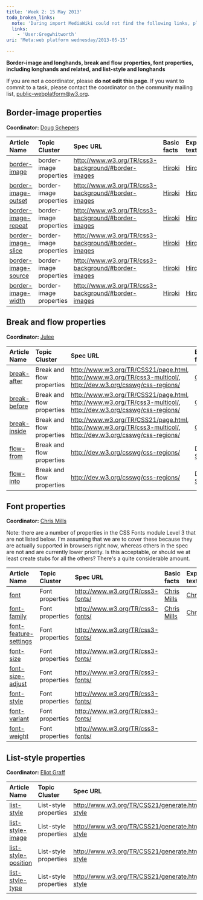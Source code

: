 ```yaml
---
title: 'Week 2: 15 May 2013'
todo_broken_links:
  note: 'During import MediaWiki could not find the following links, please fix and adjust this list.'
  links:
    - 'User:Gregwhitworth'
uri: 'Meta:web platform wednesday/2013-05-15'

---
```

**Border-image and longhands, break and flow properties, font properties, including longhands and related, and list-style and longhands**

If you are not a coordinator, please **do not edit this page**. If you want to commit to a task, please contact the coordinator on the community mailing list, [public-webplatform@w3.org](mailto:public-webplatform@w3.org?subject=(WPW)).

## Border-image properties

**Coordinator:** [Doug Schepers](/User:Shepazu)

|Article Name|Topic Cluster|Spec URL|Basic facts|Explanatory text|Examples|Links|Review|Notes|
|:-----------|:------------|:-------|:----------|:---------------|:-------|:----|:-----|:----|
|[border-image](/css/properties/border-image)|border-image properties|<http://www.w3.org/TR/css3-background/#border-images>|[Hiroki](/User:Hiroki)|[Hiroki](/User:Hiroki)|[Hiroki](/User:Hiroki)|[Hiroki](/User:Hiroki)|[Shepazu](/User:Shepazu)||
|[border-image-outset](/css/properties/border-image-outset)|border-image properties|<http://www.w3.org/TR/css3-background/#border-images>|[Hiroki](/User:Hiroki)|[Hiroki](/User:Hiroki)|[Hiroki](/User:Hiroki)|[Hiroki](/User:Hiroki)|[Shepazu](/User:Shepazu)||
|[border-image-repeat](/css/properties/border-image-repeat)|border-image properties|<http://www.w3.org/TR/css3-background/#border-images>|[Hiroki](/User:Hiroki)|[Hiroki](/User:Hiroki)|[Hiroki](/User:Hiroki)|[Hiroki](/User:Hiroki)|[Shepazu](/User:Shepazu)||
|[border-image-slice](/css/properties/border-image-slice)|border-image properties|<http://www.w3.org/TR/css3-background/#border-images>|[Hiroki](/User:Hiroki)|[Hiroki](/User:Hiroki)|[Hiroki](/User:Hiroki)|[Hiroki](/User:Hiroki)|[Shepazu](/User:Shepazu)||
|[border-image-source](/css/properties/border-image-source)|border-image properties|<http://www.w3.org/TR/css3-background/#border-images>|[Hiroki](/User:Hiroki)|[Hiroki](/User:Hiroki)|[Hiroki](/User:Hiroki)|[Hiroki](/User:Hiroki)|[Shepazu](/User:Shepazu)||
|[border-image-width](/css/properties/border-image-width)|border-image properties|<http://www.w3.org/TR/css3-background/#border-images>|[Hiroki](/User:Hiroki)|[Hiroki](/User:Hiroki)|[Hiroki](/User:Hiroki)|[Hiroki](/User:Hiroki)|[Shepazu](/User:Shepazu)||

## Break and flow properties

**Coordinator:** [Julee](/User:Julee)

|Article Name|Topic Cluster|Spec URL|Basic facts|Explanatory text|Examples|Links|Review|Notes|
|:-----------|:------------|:-------|:----------|:---------------|:-------|:----|:-----|:----|
|[break-after](/css/properties/break-after)|Break and flow properties|<http://www.w3.org/TR/CSS21/page.html>, <http://www.w3.org/TR/css3-multicol/>, <http://dev.w3.org/csswg/css-regions/>|[Greg](/w/index.php?title=User:Gregwhitworth&action=edit&redlink=1)|[Greg](/w/index.php?title=User:Gregwhitworth&action=edit&redlink=1)|[Greg](/w/index.php?title=User:Gregwhitworth&action=edit&redlink=1)|[Greg](/w/index.php?title=User:Gregwhitworth&action=edit&redlink=1)|[Julee](/User:Julee)||
|[break-before](/css/properties/break-before)|Break and flow properties|<http://www.w3.org/TR/CSS21/page.html>, <http://www.w3.org/TR/css3-multicol/>, <http://dev.w3.org/csswg/css-regions/>|[Greg](/w/index.php?title=User:Gregwhitworth&action=edit&redlink=1)|[Greg](/w/index.php?title=User:Gregwhitworth&action=edit&redlink=1)|[Greg](/w/index.php?title=User:Gregwhitworth&action=edit&redlink=1)|[Greg](/w/index.php?title=User:Gregwhitworth&action=edit&redlink=1)|[Julee](/User:Julee)||
|[break-inside](/css/properties/break-inside)|Break and flow properties|<http://www.w3.org/TR/CSS21/page.html>, <http://www.w3.org/TR/css3-multicol/>, <http://dev.w3.org/csswg/css-regions/>|[Greg](/w/index.php?title=User:Gregwhitworth&action=edit&redlink=1)|[Greg](/w/index.php?title=User:Gregwhitworth&action=edit&redlink=1)|[Greg](/w/index.php?title=User:Gregwhitworth&action=edit&redlink=1)|[Greg](/w/index.php?title=User:Gregwhitworth&action=edit&redlink=1)|[Julee](/User:Julee)||
|[flow-from](/css/properties/flow-from)|Break and flow properties|<http://dev.w3.org/csswg/css-regions/>|Done: [Sierra](/User:Sierra)|Done: [Sierra](/User:Sierra)|Done: [Sierra](/User:Sierra)|Done: [Sierra](/User:Sierra)|Done: [Julee](/User:Julee)||
|[flow-into](/css/properties/flow-into)|Break and flow properties|<http://dev.w3.org/csswg/css-regions/>|Done: [Sierra](/User:Sierra)|Done: [Sierra](/User:Sierra)|Done: [Sierra](/User:Sierra)|Done: [Sierra](/User:Sierra)|Done: [Julee](/User:Julee)||

## Font properties

**Coordinator:** [Chris Mills](/User:Cmills)

Note: there are a number of properties in the CSS Fonts module Level 3 that are not listed below. I'm assuming that we are to cover these because they are actually supported in browsers right now, whereas others in the spec are not and are currently lower priority. Is this acceptable, or should we at least create stubs for all the others? There's a quite considerable amount.

|Article Name|Topic Cluster|Spec URL|Basic facts|Explanatory text|Examples|Links|Review|Notes|
|:-----------|:------------|:-------|:----------|:---------------|:-------|:----|:-----|:----|
|[font](/css/properties/font)|Font properties|<http://www.w3.org/TR/css3-fonts/>|[Chris Mills](/User:Cmills)|[Chris Mills](/User:Cmills)|[Chris Mills](/User:Cmills)|[Chris Mills](/User:Cmills)|||
|[font-family](/css/properties/font-family)|Font properties|<http://www.w3.org/TR/css3-fonts/>|[Chris Mills](/User:Cmills)|[Chris Mills](/User:Cmills)|[Chris Mills](/User:Cmills)|[Chris Mills](/User:Cmills)|||
|[font-feature-settings](/css/properties/font-feature-settings)|Font properties|<http://www.w3.org/TR/css3-fonts/>|||||||
|[font-size](/css/properties/font-size)|Font properties|<http://www.w3.org/TR/css3-fonts/>|||||||
|[font-size-adjust](/css/properties/font-size-adjust)|Font properties|<http://www.w3.org/TR/css3-fonts/>|||||||
|[font-style](/css/properties/font-style)|Font properties|<http://www.w3.org/TR/css3-fonts/>|||||||
|[font-variant](/css/properties/font-variant)|Font properties|<http://www.w3.org/TR/css3-fonts/>|||||||
|[font-weight](/css/properties/font-weight)|Font properties|<http://www.w3.org/TR/css3-fonts/>|||||||

## List-style properties

**Coordinator:** [Eliot Graff](/User:Eliot-MSFT)

|Article Name|Topic Cluster|Spec URL|Basic facts|Explanatory text|Examples|Links|Review|Notes|
|:-----------|:------------|:-------|:----------|:---------------|:-------|:----|:-----|:----|
|[list-style](/css/properties/list-style)|List-style properties|<http://www.w3.org/TR/CSS21/generate.html#list-style>|[Eliot Graff](/User:Eliot-MSFT)|[Eliot Graff](/User:Eliot-MSFT)|[Eliot Graff](/User:Eliot-MSFT)|[Eliot Graff](/User:Eliot-MSFT)|||
|[list-style-image](/css/properties/list-style-image)|List-style properties|<http://www.w3.org/TR/CSS21/generate.html#list-style>|||||||
|[list-style-position](/css/properties/list-style-position)|List-style properties|<http://www.w3.org/TR/CSS21/generate.html#list-style>|Andrei Oprea||||||
|[list-style-type](/css/properties/list-style-type)|List-style properties|<http://www.w3.org/TR/CSS21/generate.html#list-style>|Andrei Oprea||||||

